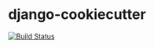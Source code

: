 # django-cookiecutter

[![Build Status](https://travis-ci.org/Benoss/django-cookiecutter.svg?branch=master)](https://travis-ci.org/Benoss/django-cookiecutter)

